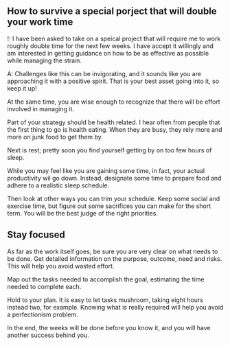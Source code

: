 ## How to survive a special porject that will double your work time ##

!: I have been asked to take on a speical project that will require me to work roughly double time for the next few weeks. I have accept it willingly and am interested in getting guidance on how to be as effective as possible while managing the strain.

A: Challenges like this can be invigorating, and it sounds like you are approaching it with a positive spirit. That is your best asset going into it, so keep it up!

At the same time, you are wise enough to recognize that there will be effort involved in managing it.

Part of your strategy should be health related. I hear often from people that the first thing to go is health eating. When they are busy, they rely more and more on junk food to get them by.

Next is rest; pretty soon you find yourself getting by on too few hours of sleep.

While you may feel like you are gaining some time, in fact, your actual productivity wil go down. Instead, designate some time to prepare food and adhere to a realistic sleep schedule.

Then look at other ways you can trim your schedule. Keep some social and exercise time, but figure out some sacrifices you can make for the short term. You will be the best judge of the right priorities.

## Stay focused ##
As far as the work itself goes, be sure you are very clear on what needs to be done. Get detailed information on the purpose, outcome, need and risks. This will help you avoid wasted effort.

Map out the tasks needed to accomplish the goal, estimating the time needed to complete each.

Hold to your plan. It is easy to let tasks mushroom, taking eight hours instead two, for example. Knowing what is really required will help you avoid a perfectionism problem.

In the end, the weeks will be done before you know it, and you will have another success behind you.
